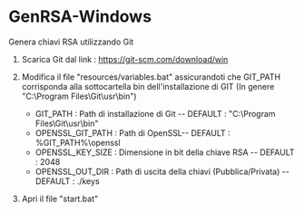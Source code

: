 # GenRSA-Windows
Genera chiavi RSA utilizzando Git 

1) Scarica Git dal link : https://git-scm.com/download/win 

2) Modifica il file "resources/variables.bat" assicurandoti che GIT_PATH corrisponda alla sottocartella bin dell'installazione di GIT (In genere "C:\Program Files\Git\usr\bin")
    - GIT_PATH : Path di installazione di Git -- DEFAULT : "C:\Program Files\Git\usr\bin"
    - OPENSSL_GIT_PATH : Path di OpenSSL-- DEFAULT : %GIT_PATH%\openssl
    - OPENSSL_KEY_SIZE : Dimensione in bit della chiave RSA -- DEFAULT : 2048
    - OPENSSL_OUT_DIR : Path di uscita della chiavi (Pubblica/Privata) -- DEFAULT : ./keys

3) Apri il file "start.bat" 